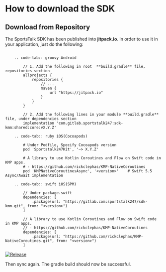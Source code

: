# How to download the SDK

## Download from Repository

The SportsTalk SDK has been published into **jitpack.io**.
In order to use it in your application, just do the following:

``` tabs::

    .. code-tab:: groovy Android
        
        // 1. Add the following in root  **build.gradle** file, repositories section
        allprojects {
            repositories {
                // ...
                maven {
                    url "https://jitpack.io"
                }
            }
        }
        
        // 2. Add the following lines in your module **build.gradle** file, under dependencies section
        implementation 'com.gitlab.sportstalk247:sdk-kmm:shared:core:vX.Y.Z'

    .. code-tab:: ruby iOS(Cocoapods)

        # Under Podfile, Specify Cocoapods version
        pod 'Sportstalk247Kit', '~> X.Y.Z'
        
        # A library to use Kotlin Coroutines and Flow on Swift code in KMP apps.
        # - https://github.com/rickclephas/KMP-NativeCoroutines 
        pod 'KMPNativeCoroutinesAsync', '<version>'    # Swift 5.5 Async/Await implementation
        
    .. code-tab:: swift iOS(SPM)
        
        // Under package.swift
        dependencies: [
            .package(url: "https://gitlab.com:sportstalk247/sdk-kmm.git", from: "<version>")
        ]
        
        // A library to use Kotlin Coroutines and Flow on Swift code in KMP apps.
        // - https://github.com/rickclephas/KMP-NativeCoroutines
        dependencies: [
            .package(url: "https://github.com/rickclephas/KMP-NativeCoroutines.git", from: "<version>")
        ]
```

[![Release](https://jitpack.io/v/com.gitlab.sportstalk247/sdk-kmm.svg)](https://jitpack.io/#com.gitlab.sportstalk247/sdk-kmm)

Then sync again. The gradle build should now be successful.
